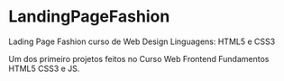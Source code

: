 # LandingPageFashion
Lading Page Fashion curso de Web Design
Linguagens: HTML5 e CSS3

Um dos primeiro projetos feitos no Curso Web Frontend Fundamentos HTML5 CSS3 e JS.
